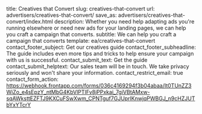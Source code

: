 title: Creatives that Convert
slug: creatives-that-convert
url: advertisers/creatives-that-convert/
save_as: advertisers/creatives-that-convert/index.html
description: Whether you need help adapting ads you're running elsewhere or need new ads for your landing pages, we can help you craft a campaign that converts.
subtitle: We can help you craft a campaign that converts
template: ea/creatives-that-convert
contact_footer_subject: Get our creatives guide
contact_footer_subheadline: The guide includes even more tips and tricks to help ensure your campaign with us is successful.
contact_submit_text: Get the guide
contact_submit_helptext: Our sales team will be in touch. We take privacy seriously and won't share your information.
contact_restrict_email: true
contact_form_action: https://webhook.frontapp.com/forms/036c4169294f3b04abaa/It0TUnZZ3WiZo_e4sEpzY_ntMbG4KbVlPTIFv8jPPxkai_7giVBtAMxw-sqAWksttEZFTJ9KXCuFSwXwm_CPNTguf7GJUprlKnwjqPWBGJ_n9cHZJUTbYxYTcrY
